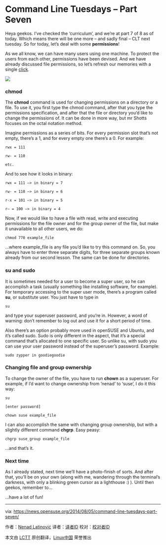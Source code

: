 Command Line Tuesdays – Part Seven
================================================================================
Heya geekos. I’ve checked the ‘curriculum’, and we’re at part 7 of 8 as of today. Which means there will be one more – and sadly final – CLT next tuesday. So for today, let’s deal with some **permissions**!

As we all know, we can have many users using one machine. To protect the users from each other, permissions have been devised. And we have already discussed file permissions, so let’s refresh our memories with a single [click][1].

![](http://linuxcommand.org/images/file_permissions.png)

### chmod ###

The **chmod** command is used for changing permissions on a directory or a file. To use it, you first type the chmod command, after that you type the permissions specification, and after that the file or directory you’d like to change the permissions of. It can be done in more way, but mr Shotts focuses on the octal notation method.

Imagine permissions as a series of bits. For every permission slot that’s not empty, there’s a 1, and for every empty one there’s a 0. For example:

    rwx = 111

    rw- = 110

    etc.

And to see how it looks in binary:

    rwx = 111 —> in binary = 7

    rw- = 110 —> in binary = 6

    r-x = 101 —> in binary = 5

    r– = 100 —> in binary = 4

Now, if we would like to have a file with read, write and executing permissions for the file owner and for the group owner of the file, but make it unavailable to all other users, we do:

    chmod 770 example_file

…where example_file is any file you’d like to try this command on. So, you always have to enter three separate digits, for three separate groups known already from our second lesson. The same can be done for directories.

### su and sudo ###

It is sometimes needed for a user to become a super user, so he can accomplish a task (usually something like installing software, for example). For temporary accessing to the super user mode, there’s a program called **su**, or substitute user. You just have to type in

    su

and type your superuser password, and you’re in. However, a word of warning: don’t remember to log out and use it for a short period of time.

Also there’s an option probably more used in openSUSE and Ubuntu, and it’s called sudo. Sudo is only different in the aspect, that it’s a special command that’s allocated to one specific user. So unlike su, with sudo you can use your user password instead of the superuser’s password. Example:

    sudo zypper in goodiegoodie

### Changing file and group ownership ###

To change the owner of the file, you have to run **chown** as a superuser. For example, if I’d want to change ownership from ‘nenad’ to ‘suse’, I do it this way:

    su

    [enter password]

    chown suse example_file

I can also accomplish the same with changing group ownership, but with a slightly different command **chgrp**. Easy peasy:

    chgrp suse_group example_file

…and that’s it.

### Next time ###

As I already stated, next time we’ll have a photo-finish of sorts. And after that, you’ll be on your own (along with me, wandering through the terminal’s darkness, with only a blinking green cursor as a lighthouse  :) ). Until then geekos, remember to…

…have a lot of fun!

--------------------------------------------------------------------------------

via: https://news.opensuse.org/2014/08/05/command-line-tuesdays-part-seven/

作者：[Nenad Latinović][a]
译者：[译者ID](https://github.com/译者ID)
校对：[校对者ID](https://github.com/校对者ID)

本文由 [LCTT](https://github.com/LCTT/TranslateProject) 原创翻译，[Linux中国](http://linux.cn/) 荣誉推出

[a]:https://news.opensuse.org/author/holden87/
[1]:https://news.opensuse.org/2014/07/01/command-line-tuesdays-part-three/